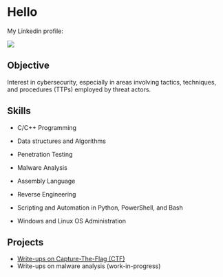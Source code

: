 # Hello

My Linkedin profile:

<a href="https://www.linkedin.com/in/jaylimzjinzhi/"><img src="https://img.shields.io/badge/-LinkedIn-0072b1?&style=for-the-badge&logo=linkedin&logoColor=white" /></a>

## Objective

Interest in cybersecurity, especially in areas involving tactics, techniques, and procedures (TTPs) employed by threat actors.

## Skills

- C/C++ Programming          
- Data structures and Algorithms
- Penetration Testing
- Malware Analysis 
- Assembly Language
- Reverse Engineering         
- Scripting and Automation in Python, PowerShell, and Bash                 

- Windows and Linux OS Administration 

## Projects
- <a href="https://github.com/JayL33z/CTF">Write-ups on Capture-The-Flag (CTF)</a>
- Write-ups on malware analysis (work-in-progress)
  
